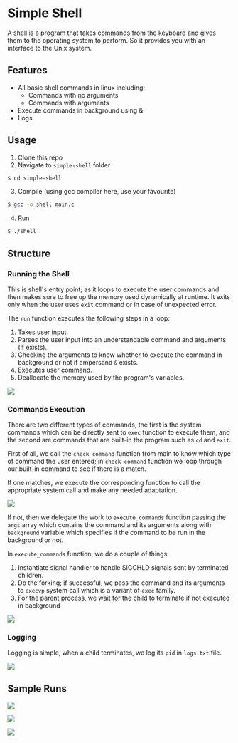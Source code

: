 # Simple Shell

A shell is a program that takes commands from the keyboard and
gives them to the operating system to perform. So it provides you
with an interface to the Unix system. 

## Features

- All basic shell commands in linux including:
	- Commands with no arguments
	- Commands with arguments
- Execute commands in background using &
- Logs

## Usage

1. Clone this repo
2. Navigate to `simple-shell`  folder
```bash
$ cd simple-shell
```
3. Compile (using gcc compiler here, use your favourite)
```bash
$ gcc -o shell main.c
```
4. Run
```bash
$ ./shell
```
## Structure

### Running the Shell

This is shell's entry point; as it loops to execute the user commands and then makes sure to free up the memory used dynamically at runtime. It exits only when the user uses `exit` command or in case of unexpected error.

The `run` function executes the following steps in a loop:

1. Takes user input.
2. Parses the user input into an understandable command and arguments (if exists).
3. Checking the arguments to know whether to execute the command in background or not if ampersand `&` exists.
4. Executes user command.
5. Deallocate the memory used by the program's variables.

![](./code_screenshots/run.png)

### Commands Execution

There are two different types of commands, the first is the system commands which can be directly sent to `exec` function to execute them, and the second are commands that are built-in the program such as `cd` and `exit`.

First of all, we call the `check_command` function from main to know which type of command the user entered; in `check command` function we loop through our built-in command to see if there is a match. 

If one matches, we execute the corresponding function to call the appropriate system call and make any needed adaptation.

![](./code_screenshots/check_command.png)

If not, then we delegate the work to `execute_commands` function passing the `args` array which contains the command and its arguments along with `background` variable which specifies if the command to be run in the background or not.

In `execute_commands` function, we do a couple of things:

1. Instantiate signal handler to handle SIGCHLD signals sent by terminated children.
2. Do the forking; if successful, we pass the command and its arguments to `execvp` system call which is a variant of  `exec` family.
3. For the parent process, we wait for the child to terminate if not executed in background

![](./code_screenshots/execute_command.png)

### Logging

Logging is simple, when a child terminates, we log its `pid` in `logs.txt` file.

![](./code_screenshots/log.png)



## Sample Runs

![](./sample_runs/ss1.png)

![](./sample_runs/ss2.png)

![](./sample_runs/ss3.png)

